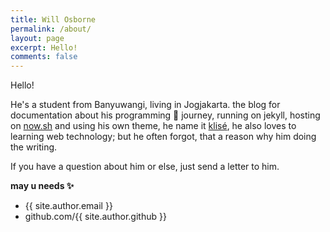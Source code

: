 ```yaml
---
title: Will Osborne
permalink: /about/
layout: page
excerpt: Hello!
comments: false
---
```


Hello!

He's a student from Banyuwangi, living in Jogjakarta. the blog for documentation about his programming 🎒 journey, running on jekyll, hosting on [now.sh](http://now.sh) and using his own theme, he name it <a href="https://github.com/piharpi/jekyll-klise" target="_blank" rel="noopener">klisé</a>, he also loves to learning web technology; but he often forgot, that a reason why him doing the writing.

If you have a question about him or else, just send a letter to him.

**may u needs ✨**

- {{ site.author.email }}
- github.com/{{ site.author.github }}
